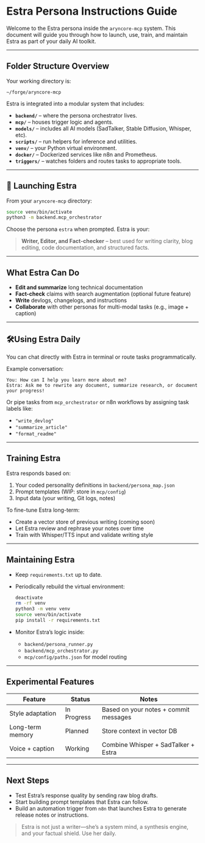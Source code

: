 # Estra Persona Instructions Guide

Welcome to the Estra persona inside the `aryncore-mcp` system. This document will guide you through how to launch, use, train, and maintain Estra as part of your daily AI toolkit.

---

## Folder Structure Overview

Your working directory is:

```
~/forge/aryncore-mcp
```

Estra is integrated into a modular system that includes:

- **`backend/`** – where the persona orchestrator lives.
- **`mcp/`** – houses trigger logic and agents.
- **`models/`** – includes all AI models (SadTalker, Stable Diffusion, Whisper, etc).
- **`scripts/`** – run helpers for inference and utilities.
- **`venv/`** – your Python virtual environment.
- **`docker/`** – Dockerized services like n8n and Prometheus.
- **`triggers/`** – watches folders and routes tasks to appropriate tools.

---

## 🚀 Launching Estra

From your `aryncore-mcp` directory:

```bash
source venv/bin/activate
python3 -m backend.mcp_orchestrator
```

Choose the persona `estra` when prompted. Estra is your:
> **Writer, Editor, and Fact-checker** – best used for writing clarity, blog editing, code documentation, and structured facts.

---

## What Estra Can Do

- **Edit and summarize** long technical documentation
- **Fact-check** claims with search augmentation (optional future feature)
- **Write** devlogs, changelogs, and instructions
- **Collaborate** with other personas for multi-modal tasks (e.g., image + caption)

---

## 🛠Using Estra Daily

You can chat directly with Estra in terminal or route tasks programmatically.

Example conversation:

```text
You: How can I help you learn more about me?
Estra: Ask me to rewrite any document, summarize research, or document your progress!
```

Or pipe tasks from `mcp_orchestrator` or n8n workflows by assigning task labels like:

- `"write_devlog"`
- `"summarize_article"`
- `"format_readme"`

---

## Training Estra

Estra responds based on:

1. Your coded personality definitions in `backend/persona_map.json`
2. Prompt templates (WIP: store in `mcp/config`)
3. Input data (your writing, Git logs, notes)

To fine-tune Estra long-term:

- Create a vector store of previous writing (coming soon)
- Let Estra review and rephrase your notes over time
- Train with Whisper/TTS input and validate writing style

---

## Maintaining Estra

- Keep `requirements.txt` up to date.
- Periodically rebuild the virtual environment:
  ```bash
  deactivate
  rm -rf venv
  python3 -m venv venv
  source venv/bin/activate
  pip install -r requirements.txt
  ```

- Monitor Estra’s logic inside:
  - `backend/persona_runner.py`
  - `backend/mcp_orchestrator.py`
  - `mcp/config/paths.json` for model routing

---

## Experimental Features

| Feature           | Status     | Notes                                   |
|------------------|------------|-----------------------------------------|
| Style adaptation | In Progress| Based on your notes + commit messages   |
| Long-term memory | Planned    | Store context in vector DB              |
| Voice + caption  | Working    | Combine Whisper + SadTalker + Estra     |

---

## Next Steps

- Test Estra’s response quality by sending raw blog drafts.
- Start building prompt templates that Estra can follow.
- Build an automation trigger from `n8n` that launches Estra to generate release notes or instructions.

> Estra is not just a writer—she’s a system mind, a synthesis engine, and your factual shield. Use her daily.
